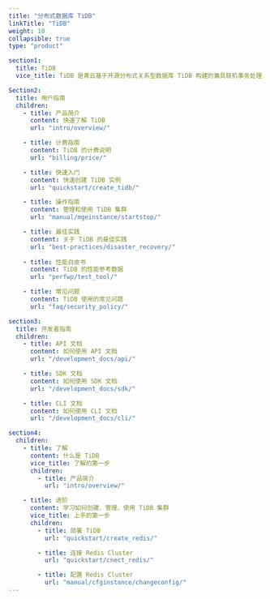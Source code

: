 ```yaml
---
title: "分布式数据库 TiDB"
linkTitle: "TiDB"
weight: 10
collapsible: true
type: "product"

section1:
  title: TiDB
  vice_title: TiDB 是青云基于开源分布式关系型数据库 TiDB 构建的兼具联机事务处理（OLTP）和联机分析处理（OLAP）能力的分布式数据库产品。TiDB 具备水平扩缩容、强一致性的分布式事务、高度兼容 MySQL 等重要特性，适用于高可用、强一致要求较高、数据规模较大等各种应用场景。

Section2:
  title: 用户指南
  children:
    - title: 产品简介
      content: 快速了解 TiDB
      url: "intro/overview/"

    - title: 计费指南
      content: TiDB 的计费说明
      url: "billing/price/"

    - title: 快速入门
      content: 快速创建 TiDB 实例 
      url: "quickstart/create_tidb/"

    - title: 操作指南
      content: 管理和使用 TiDB 集群
      url: "manual/mgeinstance/startstop/"

    - title: 最佳实践
      content: 关于 TiDB 的最佳实践
      url: "best-practices/disaster_recovery/"
  
    - title: 性能白皮书
      content: TiDB 的性能参考数据
      url: "perfwp/test_tool/"

    - title: 常见问题
      content: TiDB 使用的常见问题
      url: "faq/security_policy/"

section3:
  title: 开发者指南
  children:
    - title: API 文档
      content: 如何使用 API 文档
      url: "/development_docs/api/"

    - title: SDK 文档
      content: 如何使用 SDK 文档
      url: "/development_docs/sdk/"

    - title: CLI 文档
      content: 如何使用 CLI 文档
      url: "/development_docs/cli/"

section4:
  children:
    - title: 了解
      content: 什么是 TiDB
      vice_title: 了解的第一步
      children:
        - title: 产品简介
          url: "intro/overview/"

    - title: 进阶
      content: 学习如何创建、管理、使用 TiDB 集群
      vice_title: 上手的第一步
      children: 
        - title: 部署 TiDB
          url: "quickstart/create_redis/"

        - title: 连接 Redis Cluster
          url: "quickstart/cnect_redis/"

        - title: 配置 Redis Cluster
          url: "manual/cfginstance/changeconfig/"
---
```


<!-- type: "product" 这个参数表明这是一个产品index页面 -->
<!-- section1 为产品index页面 主标题 副标题 video  video_img为视频图片  -->
<!-- section2 为产品index页面 第一个大块的用户文档配置  -->
<!-- section3 为产品index页面 第二个大块的开发者文档配置  -->
<!-- section4 为产品index页面 第三个大块的学习路径配置  -->